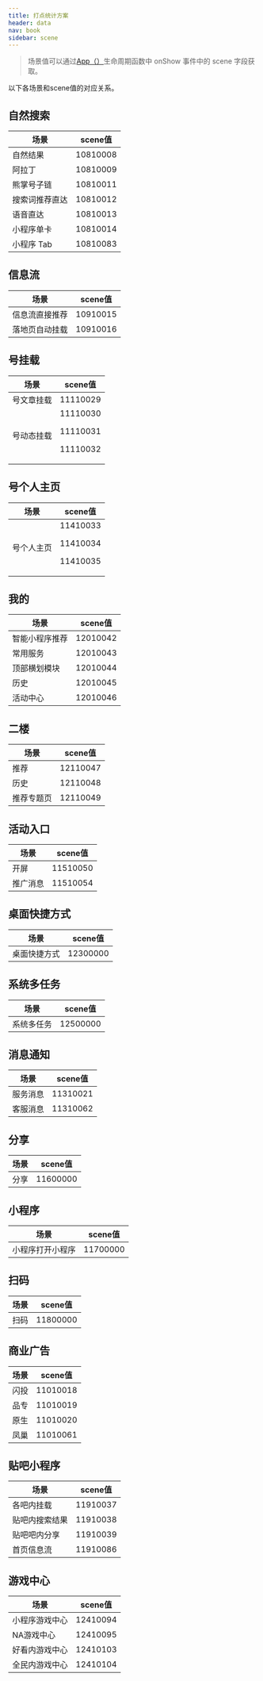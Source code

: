 ```yaml
---
title: 打点统计方案
header: data
nav: book
sidebar: scene
---
```

> 场景值可以通过<a href="http://smartprogram.baidu.com/docs/develop/framework/app_service_register/#App/">App（）</a>生命周期函数中 onShow 事件中的 scene 字段获取。

以下各场景和scene值的对应关系。

## 自然搜索

|场景|	scene值|
|---|---|
|自然结果|	10810008|
|阿拉丁|	10810009|
|熊掌号子链|10810011|
|搜索词推荐直达|	10810012|
|语音直达|	10810013|
|小程序单卡|	10810014|
|小程序 Tab|10810083|

## 信息流	

|场景|	scene值|
|---|---|
|信息流直接推荐|	10910015|
|落地页自动挂载	|10910016|

## 号挂载 	

|场景|	scene值|
|---|---|
|号文章挂载	|11110029|
|号动态挂载	|11110030<p>11110031<p>11110032|
## 号个人主页	

|场景|	scene值|
|---|---|
|号个人主页	|11410033<p>11410034<p>11410035|
## 我的	

|场景|	scene值|
|---|---|
|智能小程序推荐|	12010042|
|常用服务|	12010043|
|顶部横划模块|	12010044|
|历史|	12010045|
|活动中心|	12010046|
## 二楼	

|场景|	scene值|
|---|---|
|推荐|	12110047|
|历史|	12110048|
|推荐专题页|	12110049|
## 活动入口	


|场景|	scene值|
|---|---|
|开屏	|11510050|
|推广消息|	11510054|

## 桌面快捷方式	 

|场景|	scene值|
|---|---|
|桌面快捷方式|	12300000|

## 系统多任务	

|场景|	scene值|
|---|---|
|系统多任务|	12500000|
## 消息通知	

|场景|	scene值|
|---|---|
|服务消息|	11310021|
|客服消息|	11310062|
## 分享	

|场景|	scene值|
|---|---|
|分享|	11600000|
## 小程序	

|场景|	scene值|
|---|---|
|小程序打开小程序|11700000|
## 扫码	

|场景|	scene值|
|---|---|
|扫码|	11800000|
## 商业广告	

|场景|	scene值|
|---|---|
|闪投|	11010018|
|品专|	11010019|
|原生	|11010020|
|凤巢|	11010061|
## 贴吧小程序	

|场景|	scene值|
|---|---|
|各吧内挂载|	11910037|
|贴吧内搜索结果|	11910038|
|贴吧吧内分享|	11910039|
|首页信息流|11910086|

## 游戏中心	

|场景|	scene值|
|---|---|
|小程序游戏中心|12410094|
|NA游戏中心|12410095|
|好看内游戏中心|12410103|
|全民内游戏中心|12410104|